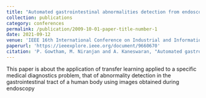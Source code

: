 ```yaml
---
title: "Automated gastrointestinal abnormalities detection from endoscopic images"
collection: publications
category: conferences
permalink: /publication/2009-10-01-paper-title-number-1
date: 2021-09-12
venue: 'IEEE 16th International Conference on Industrial and Information Systems (ICIIS)'
paperurl: 'https://ieeexplore.ieee.org/document/9660670'
citation: 'P. Gowtham, M. Niranjan and A. Kaneswaran, "Automated gastrointestinal abnormalities detection from endoscopic images," 2021 IEEE 16th International Conference on Industrial and Information Systems (ICIIS), Kandy, Sri Lanka, 2021, pp. 191-196, doi: 10.1109/ICIIS53135.2021.9660670.'
---
```


This paper is about the application of transfer learning applied to a specific medical diagnostics problem, that of abnormality detection in the gastrointestinal tract of a human body using images obtained during endoscopy